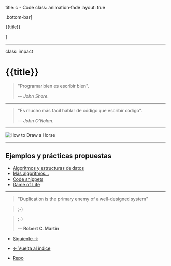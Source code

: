 title: c - Code
class: animation-fade
layout: true

.bottom-bar[

{{title}}

]

---

class: impact

# {{title}}

> "Programar bien es escribir bien".
>
> -- _John Shore_.

---

> "Es mucho más fácil hablar de código que escribir código".
>
> -- _John O'Nolan_.

---

![How to Draw a Horse](./assets/draw_horse.jpg)

---

## Ejemplos y prácticas propuestas

- [Algoritmos y estructuras de datos](https://github.com/trekhleb/javascript-algorithms)
- [Más algoritmos...](https://github.com/mgechev/javascript-algorithms)
- [Code snippets](https://30secondsofcode.org/)
- [Game of Life](https://editor.p5js.org/p5/sketches/B1Yl4eJQOm)

---

> "Duplication is the primary enemy of a well-designed system"

> ;-)

> ;-)
>
> -- **Robert C. Martin**

- [Siguiente ->](./d-end.html)

- [<- Vuelta al índice ](./)

- [Repo](https://github.com/AcademiaBinaria/CleanCode)
